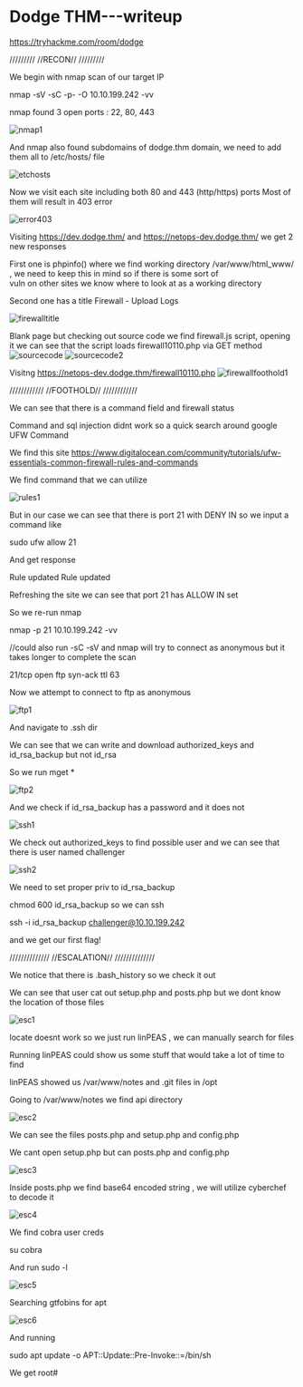 # Dodge THM---writeup



https://tryhackme.com/room/dodge


/////////
//RECON//
/////////


We begin with nmap scan of our target IP

nmap -sV -sC -p- -O 10.10.199.242 -vv

nmap found 3  open ports : 22, 80, 443

![nmap1](https://github.com/BonnY0/Dodge---writeup/assets/65781644/9a97d6c3-7ab9-4515-a40f-eec09ca0b7e1)



And nmap also found subdomains of dodge.thm domain, we need to add them all to /etc/hosts/ file

![etchosts](https://github.com/BonnY0/Dodge---writeup/assets/65781644/acdbd1f6-e918-44bc-8803-63cd70cca7ac)


Now we visit each site including both 80 and 443 (http/https) ports
Most of them will result in 403 error

![error403](https://github.com/BonnY0/Dodge---writeup/assets/65781644/e6cbfe8a-585e-42df-9e31-453521ecf20f)


Visiting https://dev.dodge.thm/ and https://netops-dev.dodge.thm/ we get 2 new responses

First one is phpinfo() where we find working directory /var/www/html_www/ , we need to keep this in mind so if there is some sort of  
vuln on other sites we know where to look at as a working directory

Second one has a title Firewall - Upload Logs

![firewalltitle](https://github.com/BonnY0/Dodge---writeup/assets/65781644/08335b60-5758-49a9-b444-0c193c3a3b24)

Blank page but checking out source code we find firewall.js script, opening it we can see that the script loads firewall10110.php via GET method
![sourcecode](https://github.com/BonnY0/Dodge---writeup/assets/65781644/63d06b26-afc0-4589-aab6-57ee04675505)
![sourcecode2](https://github.com/BonnY0/Dodge---writeup/assets/65781644/8eec9c6f-ed8f-4a5e-8a4f-5bb2cfda13a8)


Visitng https://netops-dev.dodge.thm/firewall10110.php
![firewallfoothold1](https://github.com/BonnY0/Dodge---writeup/assets/65781644/b9b8afe9-ced6-4d79-927f-e93439ba70c3)



////////////
//FOOTHOLD//
////////////



We can see that there is a command field and firewall status 

Command and sql injection didnt work so a quick search around google  UFW Command

We find this site https://www.digitalocean.com/community/tutorials/ufw-essentials-common-firewall-rules-and-commands

We find command that we can utilize 

![rules1](https://github.com/BonnY0/Dodge---writeup/assets/65781644/43fc27a4-a9ab-4824-ad6b-ce79a1be7bcd)



But in our case we can see that there is port 21 with DENY IN so we input a command like 

sudo ufw allow 21

And get response 

Rule updated
Rule updated 


Refreshing the site we can see that port 21 has ALLOW IN set

So we re-run nmap 

nmap -p 21 10.10.199.242 -vv  

 //could also run -sC -sV and nmap will try to connect as anonymous but it takes longer to complete the scan

21/tcp open  ftp     syn-ack ttl 63

Now we attempt to connect to ftp as anonymous

![ftp1](https://github.com/BonnY0/Dodge---writeup/assets/65781644/26fc3064-b251-4e53-bac6-f354c27dd429)


And navigate to .ssh dir

We can see that we can write and download authorized_keys and id_rsa_backup but not id_rsa

So we run mget * 

![ftp2](https://github.com/BonnY0/Dodge---writeup/assets/65781644/25f51884-2027-4e89-9f5c-3369efe93175)



And we check if id_rsa_backup has a password and it does not

![ssh1](https://github.com/BonnY0/Dodge---writeup/assets/65781644/40ce949f-0147-4004-be3e-a744c684f1e0)



We check out authorized_keys to find possible user and we can see that there is user named challenger


![ssh2](https://github.com/BonnY0/Dodge---writeup/assets/65781644/4a70e1ec-a625-4340-ae2c-d7e4ee48c46c)


We need to set proper priv to id_rsa_backup

chmod 600 id_rsa_backup so we can ssh 

ssh -i id_rsa_backup challenger@10.10.199.242


and we get our first flag!


//////////////
//ESCALATION//
//////////////


We notice that there is .bash_history so we check it out

We can see that user cat out setup.php and posts.php but we dont know the location of those files

![esc1](https://github.com/BonnY0/Dodge---writeup/assets/65781644/c618d801-2583-431c-bed8-ad83b9968601)

locate doesnt work so we just run linPEAS , we can manually search for files

Running linPEAS could show us some stuff that would take a lot of time to find

linPEAS showed us /var/www/notes and .git files in /opt

Going to /var/www/notes we find api directory

![esc2](https://github.com/BonnY0/Dodge---writeup/assets/65781644/3f101c57-1b3d-43df-aea0-bf0adc28650c)

We can see the files posts.php and setup.php and config.php

We cant open setup.php but can posts.php and config.php

![esc3](https://github.com/BonnY0/Dodge---writeup/assets/65781644/ed059096-ab06-4a7b-8e65-df2d60e69571)

Inside posts.php we find base64 encoded string , we will utilize cyberchef to decode it

![esc4](https://github.com/BonnY0/Dodge---writeup/assets/65781644/9e2f3e02-926a-4a31-bdaa-cccbd8ce7172)

We find cobra user creds

su cobra

And run sudo -l 

![esc5](https://github.com/BonnY0/Dodge---writeup/assets/65781644/ebc0a48d-421b-4c28-8234-81c79c53cb6b)

Searching gtfobins for apt

![esc6](https://github.com/BonnY0/Dodge---writeup/assets/65781644/099654af-90c3-4534-9dd1-f70c27487073)

And running 

sudo apt update -o APT::Update::Pre-Invoke::=/bin/sh

We get root#
